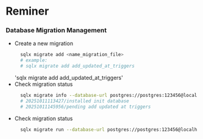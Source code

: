 # Reminer

### Database Migration Management
- Create a new migration
  ```bash
    sqlx migrate add <name_migration_file>
    # example:
    # sqlx migrate add add_updated_at_triggers
  ```
  'sqlx migrate add add_updated_at_triggers'
- Check migration status
  ```bash
    sqlx migrate info --database-url postgres://postgres:123456@localhost:5432/book_store_db
    # 20251011113427/installed init database
    # 20251011145956/pending add updated at triggers
  ```
- Check migration status
  ```bash
    sqlx migrate run --database-url postgres://postgres:123456@localhost:5432/book_store_db
  ```
